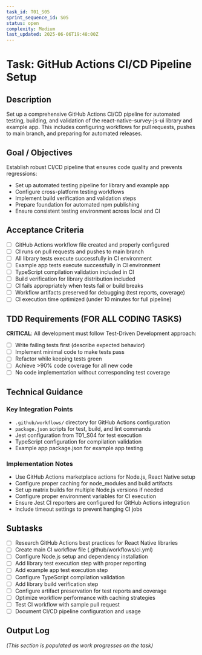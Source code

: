 ```yaml
---
task_id: T01_S05
sprint_sequence_id: S05
status: open
complexity: Medium
last_updated: 2025-06-06T19:48:00Z
---
```


# Task: GitHub Actions CI/CD Pipeline Setup

## Description
Set up a comprehensive GitHub Actions CI/CD pipeline for automated testing, building, and validation of the react-native-survey-js-ui library and example app. This includes configuring workflows for pull requests, pushes to main branch, and preparing for automated releases.

## Goal / Objectives
Establish robust CI/CD pipeline that ensures code quality and prevents regressions:
- Set up automated testing pipeline for library and example app
- Configure cross-platform testing workflows
- Implement build verification and validation steps
- Prepare foundation for automated npm publishing
- Ensure consistent testing environment across local and CI

## Acceptance Criteria
- [ ] GitHub Actions workflow file created and properly configured
- [ ] CI runs on pull requests and pushes to main branch
- [ ] All library tests execute successfully in CI environment
- [ ] Example app tests execute successfully in CI environment
- [ ] TypeScript compilation validation included in CI
- [ ] Build verification for library distribution included
- [ ] CI fails appropriately when tests fail or build breaks
- [ ] Workflow artifacts preserved for debugging (test reports, coverage)
- [ ] CI execution time optimized (under 10 minutes for full pipeline)

## TDD Requirements (FOR ALL CODING TASKS)
**CRITICAL**: All development must follow Test-Driven Development approach:
- [ ] Write failing tests first (describe expected behavior)
- [ ] Implement minimal code to make tests pass
- [ ] Refactor while keeping tests green
- [ ] Achieve >90% code coverage for all new code
- [ ] No code implementation without corresponding test coverage

## Technical Guidance

### Key Integration Points
- `.github/workflows/` directory for GitHub Actions configuration
- `package.json` scripts for test, build, and lint commands
- Jest configuration from T01_S04 for test execution
- TypeScript configuration for compilation validation
- Example app package.json for example app testing

### Implementation Notes
- Use GitHub Actions marketplace actions for Node.js, React Native setup
- Configure proper caching for node_modules and build artifacts
- Set up matrix builds for multiple Node.js versions if needed
- Configure proper environment variables for CI execution
- Ensure Jest CI reporters are configured for GitHub Actions integration
- Include timeout settings to prevent hanging CI jobs

## Subtasks
- [ ] Research GitHub Actions best practices for React Native libraries
- [ ] Create main CI workflow file (.github/workflows/ci.yml)
- [ ] Configure Node.js setup and dependency installation
- [ ] Add library test execution step with proper reporting
- [ ] Add example app test execution step
- [ ] Configure TypeScript compilation validation
- [ ] Add library build verification step
- [ ] Configure artifact preservation for test reports and coverage
- [ ] Optimize workflow performance with caching strategies
- [ ] Test CI workflow with sample pull request
- [ ] Document CI/CD pipeline configuration and usage

## Output Log
*(This section is populated as work progresses on the task)*